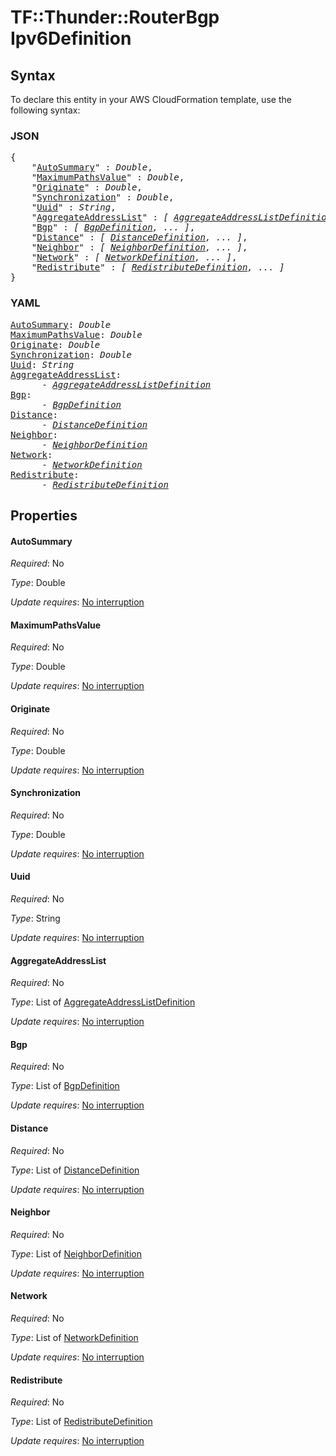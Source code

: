 # TF::Thunder::RouterBgp Ipv6Definition

## Syntax

To declare this entity in your AWS CloudFormation template, use the following syntax:

### JSON

<pre>
{
    "<a href="#autosummary" title="AutoSummary">AutoSummary</a>" : <i>Double</i>,
    "<a href="#maximumpathsvalue" title="MaximumPathsValue">MaximumPathsValue</a>" : <i>Double</i>,
    "<a href="#originate" title="Originate">Originate</a>" : <i>Double</i>,
    "<a href="#synchronization" title="Synchronization">Synchronization</a>" : <i>Double</i>,
    "<a href="#uuid" title="Uuid">Uuid</a>" : <i>String</i>,
    "<a href="#aggregateaddresslist" title="AggregateAddressList">AggregateAddressList</a>" : <i>[ <a href="aggregateaddresslistdefinition.md">AggregateAddressListDefinition</a>, ... ]</i>,
    "<a href="#bgp" title="Bgp">Bgp</a>" : <i>[ <a href="bgpdefinition.md">BgpDefinition</a>, ... ]</i>,
    "<a href="#distance" title="Distance">Distance</a>" : <i>[ <a href="distancedefinition.md">DistanceDefinition</a>, ... ]</i>,
    "<a href="#neighbor" title="Neighbor">Neighbor</a>" : <i>[ <a href="neighbordefinition.md">NeighborDefinition</a>, ... ]</i>,
    "<a href="#network" title="Network">Network</a>" : <i>[ <a href="networkdefinition.md">NetworkDefinition</a>, ... ]</i>,
    "<a href="#redistribute" title="Redistribute">Redistribute</a>" : <i>[ <a href="redistributedefinition.md">RedistributeDefinition</a>, ... ]</i>
}
</pre>

### YAML

<pre>
<a href="#autosummary" title="AutoSummary">AutoSummary</a>: <i>Double</i>
<a href="#maximumpathsvalue" title="MaximumPathsValue">MaximumPathsValue</a>: <i>Double</i>
<a href="#originate" title="Originate">Originate</a>: <i>Double</i>
<a href="#synchronization" title="Synchronization">Synchronization</a>: <i>Double</i>
<a href="#uuid" title="Uuid">Uuid</a>: <i>String</i>
<a href="#aggregateaddresslist" title="AggregateAddressList">AggregateAddressList</a>: <i>
      - <a href="aggregateaddresslistdefinition.md">AggregateAddressListDefinition</a></i>
<a href="#bgp" title="Bgp">Bgp</a>: <i>
      - <a href="bgpdefinition.md">BgpDefinition</a></i>
<a href="#distance" title="Distance">Distance</a>: <i>
      - <a href="distancedefinition.md">DistanceDefinition</a></i>
<a href="#neighbor" title="Neighbor">Neighbor</a>: <i>
      - <a href="neighbordefinition.md">NeighborDefinition</a></i>
<a href="#network" title="Network">Network</a>: <i>
      - <a href="networkdefinition.md">NetworkDefinition</a></i>
<a href="#redistribute" title="Redistribute">Redistribute</a>: <i>
      - <a href="redistributedefinition.md">RedistributeDefinition</a></i>
</pre>

## Properties

#### AutoSummary

_Required_: No

_Type_: Double

_Update requires_: [No interruption](https://docs.aws.amazon.com/AWSCloudFormation/latest/UserGuide/using-cfn-updating-stacks-update-behaviors.html#update-no-interrupt)

#### MaximumPathsValue

_Required_: No

_Type_: Double

_Update requires_: [No interruption](https://docs.aws.amazon.com/AWSCloudFormation/latest/UserGuide/using-cfn-updating-stacks-update-behaviors.html#update-no-interrupt)

#### Originate

_Required_: No

_Type_: Double

_Update requires_: [No interruption](https://docs.aws.amazon.com/AWSCloudFormation/latest/UserGuide/using-cfn-updating-stacks-update-behaviors.html#update-no-interrupt)

#### Synchronization

_Required_: No

_Type_: Double

_Update requires_: [No interruption](https://docs.aws.amazon.com/AWSCloudFormation/latest/UserGuide/using-cfn-updating-stacks-update-behaviors.html#update-no-interrupt)

#### Uuid

_Required_: No

_Type_: String

_Update requires_: [No interruption](https://docs.aws.amazon.com/AWSCloudFormation/latest/UserGuide/using-cfn-updating-stacks-update-behaviors.html#update-no-interrupt)

#### AggregateAddressList

_Required_: No

_Type_: List of <a href="aggregateaddresslistdefinition.md">AggregateAddressListDefinition</a>

_Update requires_: [No interruption](https://docs.aws.amazon.com/AWSCloudFormation/latest/UserGuide/using-cfn-updating-stacks-update-behaviors.html#update-no-interrupt)

#### Bgp

_Required_: No

_Type_: List of <a href="bgpdefinition.md">BgpDefinition</a>

_Update requires_: [No interruption](https://docs.aws.amazon.com/AWSCloudFormation/latest/UserGuide/using-cfn-updating-stacks-update-behaviors.html#update-no-interrupt)

#### Distance

_Required_: No

_Type_: List of <a href="distancedefinition.md">DistanceDefinition</a>

_Update requires_: [No interruption](https://docs.aws.amazon.com/AWSCloudFormation/latest/UserGuide/using-cfn-updating-stacks-update-behaviors.html#update-no-interrupt)

#### Neighbor

_Required_: No

_Type_: List of <a href="neighbordefinition.md">NeighborDefinition</a>

_Update requires_: [No interruption](https://docs.aws.amazon.com/AWSCloudFormation/latest/UserGuide/using-cfn-updating-stacks-update-behaviors.html#update-no-interrupt)

#### Network

_Required_: No

_Type_: List of <a href="networkdefinition.md">NetworkDefinition</a>

_Update requires_: [No interruption](https://docs.aws.amazon.com/AWSCloudFormation/latest/UserGuide/using-cfn-updating-stacks-update-behaviors.html#update-no-interrupt)

#### Redistribute

_Required_: No

_Type_: List of <a href="redistributedefinition.md">RedistributeDefinition</a>

_Update requires_: [No interruption](https://docs.aws.amazon.com/AWSCloudFormation/latest/UserGuide/using-cfn-updating-stacks-update-behaviors.html#update-no-interrupt)

